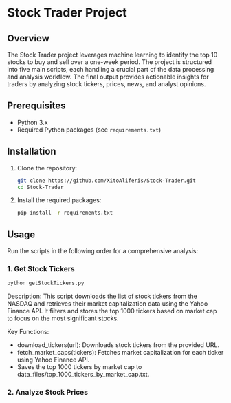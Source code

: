 # Stock Trader Project

## Overview

The Stock Trader project leverages machine learning to identify the top 10 stocks to buy and sell over a one-week period. The project is structured into five main scripts, each handling a crucial part of the data processing and analysis workflow. The final output provides actionable insights for traders by analyzing stock tickers, prices, news, and analyst opinions.

## Prerequisites

- Python 3.x
- Required Python packages (see `requirements.txt`)

## Installation

1. Clone the repository:
    ```bash
    git clone https://github.com/XitoAliferis/Stock-Trader.git
    cd Stock-Trader
    ```

2. Install the required packages:
    ```bash
    pip install -r requirements.txt
    ```

## Usage

Run the scripts in the following order for a comprehensive analysis:

### 1. Get Stock Tickers

```bash
python getStockTickers.py
```
Description:
This script downloads the list of stock tickers from the NASDAQ and retrieves their market capitalization data using the Yahoo Finance API. It filters and stores the top 1000 tickers based on market cap to focus on the most significant stocks.

Key Functions:

- download_tickers(url): Downloads stock tickers from the provided URL.
- fetch_market_caps(tickers): Fetches market capitalization for each ticker using Yahoo Finance API.
- Saves the top 1000 tickers by market cap to data_files/top_1000_tickers_by_market_cap.txt.
### 2. Analyze Stock Prices
